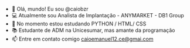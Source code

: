 - 👋 Olá, mundo! Eu sou  @caiobzr
- 💻 Atualmente sou Analista de Implantação - ANYMARKET - DB1 Group
- 👀 No momento estou estudando PYTHON / HTML/ CSS
- 📚 Estudante de ADM na Unicesumar, mas amante da programação
- 📫 Entre em contato comigo caioemanuel12.ce@gmai.com

<!---
caiobzr/caiobzr is a ✨ special ✨ repository because its `README.md` (this file) appears on your GitHub profile.
You can click the Preview link to take a look at your changes.
--->
